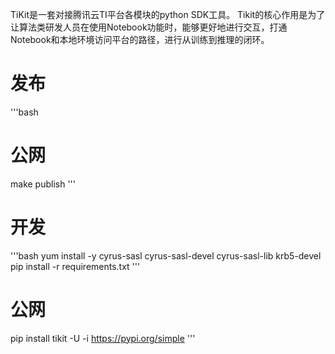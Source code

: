 TiKit是一套对接腾讯云TI平台各模块的python SDK工具。 
Tikit的核心作用是为了让算法类研发人员在使用Notebook功能时，能够更好地进行交互，打通Notebook和本地环境访问平台的路径，进行从训练到推理的闭环。

# 发布
'''bash
# 公网
make publish
'''

# 开发
'''bash
yum install -y cyrus-sasl cyrus-sasl-devel cyrus-sasl-lib krb5-devel
pip install -r requirements.txt
'''
# 公网
pip install tikit -U -i https://pypi.org/simple
'''